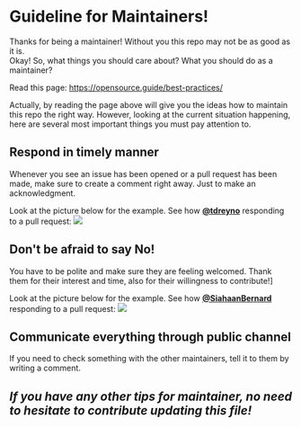 # Guideline for Maintainers!

Thanks for being a maintainer! Without you this repo may not be as good as it is.  
Okay! So, what things you should care about? What you should do as a maintainer?

Read this page: https://opensource.guide/best-practices/

Actually, by reading the page above will give you the ideas how to maintain this repo the right way. 
However, looking at the current situation happening, here are several most important things you must pay attention to.

## Respond in timely manner

Whenever you see an issue has been opened or a pull request has been made, make sure to create a comment right away. Just to make an acknowledgment.

Look at the picture below for the example. See how [**@tdreyno**](https://github.com/tdreyno) responding to a pull request:
![](https://opensource.guide/assets/images/building-community/middleman_pr.png)

## Don't be afraid to say No!

You have to be polite and make sure they are feeling welcomed. Thank them for their interest and time, also for their willingness to contribute!]

Look at the picture below for the example. See how [**@SiahaanBernard**](https://github.com/SiahaanBernard) responding to a pull request:
![](https://user-images.githubusercontent.com/8977953/61926806-61ad0a00-af9c-11e9-879e-461380fd5aac.png)

## Communicate everything through public channel

If you need to check something with the other maintainers, tell it to them by writing a comment.

## ***If you have any other tips for maintainer, no need to hesitate to contribute updating this file!***